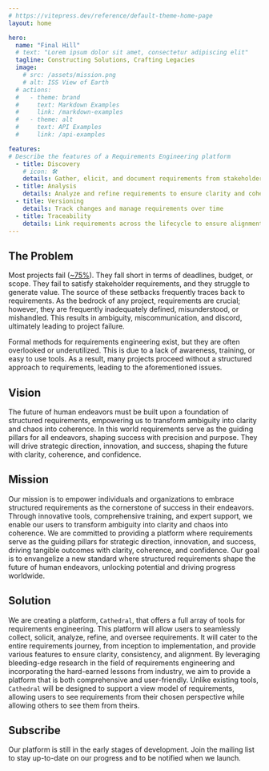 ```yaml
---
# https://vitepress.dev/reference/default-theme-home-page
layout: home

hero:
  name: "Final Hill"
  # text: "Lorem ipsum dolor sit amet, consectetur adipiscing elit"
  tagline: Constructing Solutions, Crafting Legacies
  image:
    # src: /assets/mission.png
    # alt: ISS View of Earth
  # actions:
  #   - theme: brand
  #     text: Markdown Examples
  #     link: /markdown-examples
  #   - theme: alt
  #     text: API Examples
  #     link: /api-examples

features:
# Describe the features of a Requirements Engineering platform
  - title: Discovery
    # icon: 🛠️
    details: Gather, elicit, and document requirements from stakeholders
  - title: Analysis
    details: Analyze and refine requirements to ensure clarity and coherence
  - title: Versioning
    details: Track changes and manage requirements over time
  - title: Traceability
    details: Link requirements across the lifecycle to ensure alignment and coverage
---
```


## The Problem

Most projects fail ([~75%](https://web.archive.org/web/20230608090039/https://www.standishgroup.com/sample_research_files/DemoPRBR.pdf)). They fall short in terms of deadlines, budget, or scope. They fail to satisfy stakeholder requirements, and they struggle to generate value. The source of these setbacks frequently traces back to requirements. As the bedrock of any project, requirements are crucial; however, they are frequently inadequately defined, misunderstood, or mishandled. This results in ambiguity, miscommunication, and discord, ultimately leading to project failure.

Formal methods for requirements engineering exist, but they are often overlooked or underutilized. This is due to a lack of awareness, training, or easy to use tools. As a result, many projects proceed without a structured approach to requirements, leading to the aforementioned issues.

## Vision

The future of human endeavors must be built upon a foundation of structured requirements, empowering us to transform ambiguity into clarity and chaos into coherence. In this world requirements serve as the guiding pillars for all endeavors, shaping success with precision and purpose. They will drive strategic direction, innovation, and success, shaping the future with clarity, coherence, and confidence.

## Mission

Our mission is to empower individuals and organizations to embrace structured requirements as the cornerstone of success in their endeavors. Through innovative tools, comprehensive training, and expert support, we enable our users to transform ambiguity into clarity and chaos into coherence. We are committed to providing a platform where requirements serve as the guiding pillars for strategic direction, innovation, and success, driving tangible outcomes with clarity, coherence, and confidence. Our goal is to envangelize a new standard where structured requirements shape the future of human endeavors, unlocking potential and driving progress worldwide.

## Solution

We are creating a platform, `Cathedral`, that offers a full array of tools for requirements engineering. This platform will allow users to seamlessly collect, solicit, analyze, refine, and oversee requirements. It will cater to the entire requirements journey, from inception to implementation, and provide various features to ensure clarity, consistency, and alignment. By
leveraging bleeding-edge research in the field of requirements engineering and incorporating the
hard-earned lessons from industry, we aim to provide a platform that is both comprehensive and
user-friendly. Unlike existing tools, `Cathedral` will be designed to support a view model of requirements, allowing users to see requirements from their chosen perspective while allowing others to see them from theirs.

<script setup>
import HubSpotForm  from './components/HubSpotForm.vue'
</script>

## Subscribe

Our platform is still in the early stages of development. Join the mailing list to stay
up-to-date on our progress and to be notified when we launch.

<HubSpotForm />
